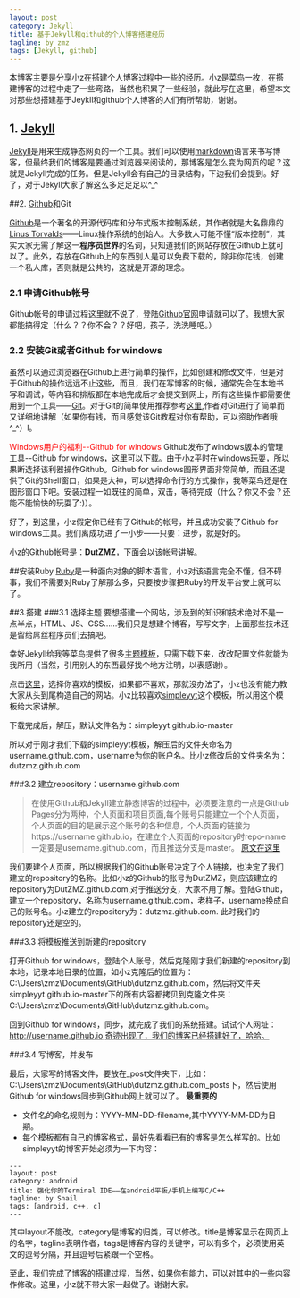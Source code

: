 ```yaml
---
layout: post
category: Jekyll
title: 基于Jekyll和github的个人博客搭建经历
tagline: by zmz
tags: [Jekyll, github]
---
```


本博客主要是分享小z在搭建个人博客过程中一些的经历。小z是菜鸟一枚，在搭建博客的过程中走了一些弯路，当然也积累了一些经验，就此写在这里，希望本文对那些想搭建基于Jeykll和github个人博客的人们有所帮助，谢谢。

<!--more-->

## 1. [Jekyll](http://jekyllcn.com/)

[Jekyll](http://jekyllcn.com/)是用来生成静态网页的一个工具。我们可以使用[markdown](http://baike.baidu.com/view/2311114.htm)语言来书写博客，但最终我们的博客是要通过浏览器来阅读的，那博客是怎么变为网页的呢？这就是Jekyll完成的任务。但是Jekyll会有自己的目录结构，下边我们会提到。好了，对于Jekyll大家了解这么多足足足以^_^

##2. [Github](https://github.com/)和Git

[Github](https://github.com/)是一个著名的开源代码库和分布式版本控制系统，其作者就是大名鼎鼎的[Linus Torvalds](http://baike.baidu.com/view/117611.htm?fromtitle=Linus+Torvalds&fromid=9336769&type=syn)——Linux操作系统的创始人。大多数人可能不懂“版本控制”，其实大家无需了解这一**程序员世界**的名词，只知道我们的网站存放在Github上就可以了。此外，存放在Github上的东西别人是可以免费下载的，除非你花钱，创建一个私人库，否则就是公共的，这就是开源的理念。

### 2.1 申请Github帐号

Github帐号的申请过程这里就不说了，登陆[Github官网](https://github.com/)申请就可以了。我想大家都能搞得定（什么？？你不会？？好吧，孩子，洗洗睡吧。）

### 2.2 安装Git或者Github for windows
虽然可以通过浏览器在Github上进行简单的操作，比如创建和修改文件，但是对于Github的操作远远不止这些，而且，我们在写博客的时候，通常先会在本地书写和调试，等内容和排版都在本地完成后才会提交到网上，所有这些操作都需要使用到一个工具——[Git](http://baike.baidu.com/subview/1531489/12032478.htm?fr=aladdin)。对于Git的简单使用推荐参考[这里](http://www.liaoxuefeng.com/wiki/0013739516305929606dd18361248578c67b8067c8c017b000),作者对Git进行了简单而又详细地讲解（如果你有钱，而且感觉该Git教程对你有帮助，可以资助作者哦^_^）l。

<font color = "#ff0000">Windows用户的福利--Github for windows</font>
Github发布了windows版本的管理工具--Github for windows，[这里](http://pan.baidu.com/s/1pJlw0Tt)可以下载。由于小z平时在windows玩耍，所以果断选择该利器操作Github。Github for windows图形界面非常简单，而且还提供了Git的Shell窗口，如果是大神，可以选择命令行的方式操作，我等菜鸟还是在图形窗口下吧。安装过程一如既往的简单，双击，等待完成（什么？你又不会？还能不能愉快的玩耍了:)）。

好了，到这里，小z假定你已经有了Github的帐号，并且成功安装了Github for windows工具。我们离成功进了一小步——只要：进步，就是好的。

小z的Github帐号是：**DutZMZ**，下面会以该帐号讲解。

##安装Ruby
[Ruby](http://baike.baidu.com/subview/45135/5977034.htm?fr=aladdin)是一种面向对象的脚本语言，小z对该语言完全不懂，但不碍事，我们不需要对Ruby了解那么多，只要按步骤把Ruby的开发平台安上就可以了。

##3.搭建
###3.1 选择主题
要想搭建一个网站，涉及到的知识和技术绝对不是一点半点，HTML、JS、CSS……我们只是想建个博客，写写文字，上面那些技术还是留给屌丝程序员们去搞吧。

幸好Jekyll给我等菜鸟提供了很多[主题模板](http://jekyllthemes.org/)，只需下载下来，改改配置文件就能为我所用（当然，引用别人的东西最好找个地方注明，以表感谢）。

点击[这里](http://jekyllthemes.org/)，选择你喜欢的模板，如果都不喜欢，那就没办法了，小z也没有能力教大家从头到尾构造自己的网站。小z比较喜欢[simpleyyt](http://jekyllthemes.org/themes/simpleyyt/)这个模板，所以用这个模板给大家讲解。

下载完成后，解压，默认文件名为：simpleyyt.github.io-master


所以对于刚才我们下载的simpleyyt模板，解压后的文件夹命名为username.github.com，username为你的账户名。比小z修改后的文件夹名为：dutzmz.github.com

###3.2 建立repository：username.github.com
>在使用Github和Jekyll建立静态博客的过程中，必须要注意的一点是Github Pages分为两种，个人页面和项目页面,每个账号只能建立一个个人页面，个人页面的目的是展示这个账号的各种信息，个人页面的链接为https://username.github.io，在建立个人页面的repository时repo-name一定要是username.github.com，而且推送分支是master。
[原文在这里](http://www.jianshu.com/p/b6f3b03d5c15)

我们要建个人页面，所以根据我们的Github账号决定了个人链接，也决定了我们建立的repository的名称。比如小z的Github的账号为DutZMZ，则应该建立的repository为DutZMZ.github.com,对于推送分支，大家不用了解。登陆Github，建立一个repository，名称为username.github.com，老样子，username换成自己的账号名。小z建立的repository为：dutzmz.github.com. 此时我们的repository还是空的。

###3.3 将模板推送到新建的repository

打开Github for windows，登陆个人账号，然后克隆刚才我们新建的repository到本地，记录本地目录的位置，如小z克隆后的位置为：C:\Users\zmz\Documents\GitHub\dutzmz.github.com，然后将文件夹simpleyyt.github.io-master下的所有内容都拷贝到克隆文件夹：C:\Users\zmz\Documents\GitHub\dutzmz.github.com。

回到Github for windows，同步，就完成了我们的系统搭建。试试个人网址：http://username.github.io,奇迹出现了，我们的博客已经搭建好了，哈哈。

###3.4 写博客，并发布

最后，大家写的博客文件，要放在_post文件夹下，比如：C:\Users\zmz\Documents\GitHub\dutzmz.github.com\_posts下，然后使用Github for windows同步到Github网上就可以了。
**最重要的**

+ 文件名的命名规则为：YYYY-MM-DD-filename,其中YYYY-MM-DD为日期。
+ 每个模板都有自己的博客格式，最好先看看已有的博客是怎么样写的。比如simpleyyt的博客开始必须为一下内容：
```
---
layout: post
category: android
title: 强化你的Terminal IDE——在android平板/手机上编写C/C++
tagline: by Snail
tags: [android, c++, c]
---
```
其中layout不能改，category是博客的归类，可以修改。title是博客显示在网页上的名字，tagline表明作者，tags是博客内容的关键字，可以有多个，必须使用英文的逗号分隔，并且逗号后紧跟一个空格。

至此，我们完成了博客的搭建过程，当然，如果你有能力，可以对其中的一些内容作修改。这里，小z就不带大家一起做了。谢谢大家。



